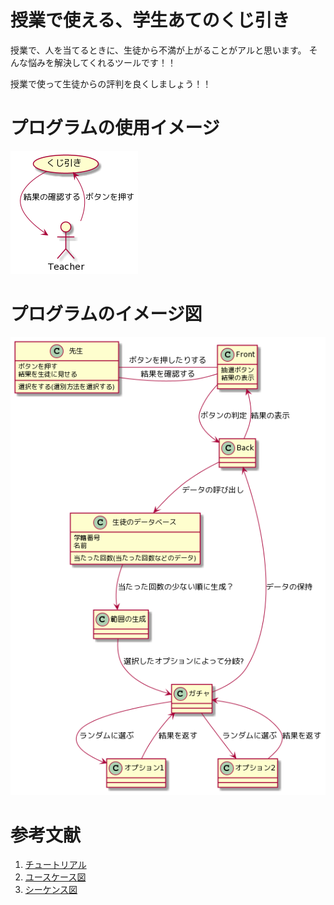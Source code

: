 # 授業で使える、学生あてのくじ引き

授業で、人を当てるときに、生徒から不満が上がることがアルと思います。
そんな悩みを解決してくれるツールです！！

授業で使って生徒からの評判を良くしましょう！！

# プログラムの使用イメージ
![](./images/usecase.png)

# プログラムのイメージ図
![](./images/activity.png)




# 参考文献
1. [チュートリアル](https://plantuml.com/ja/)
1. [ユースケース図](https://plantuml.com/ja/use-case-diagram)
1. [シーケンス図](https://plantuml.com/ja/sequence-diagram)